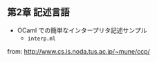 ## 第2章 記述言語

- OCaml での簡単なインタープリタ記述サンプル
  - `interp.ml`

from: http://www.cs.is.noda.tus.ac.jp/~mune/ccp/